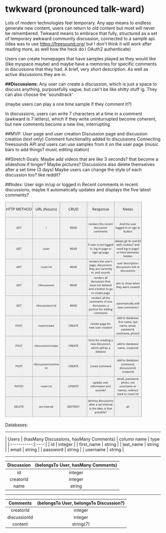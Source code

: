 # twkward (pronounced talk-ward)

Lots of modern technologies feel temporary. Any app means to endless generate new content, users can return to old content but most will never be remembered. Twkward means to embrace that fully, structured as a set of temporary awkward community discussion, connected to a sample api. 
(idea was to use https://freesound.org/ but I don't think it will work after reading more, as well how the heck do I OAuth2 authenticate)

Users can create homepages that have samples played as they would like (like myspace maybe) and maybe have a memories for specific comments in discussions that they had. A brief, very short description. As well as active discussions they are in.


**##Discussions:**
Any user can create a discussion, which is just a space to discuss anything, purposefully vague, but can't be like shitty stuff ig. They can also choose the 'soundtrack' 

(maybe users can play a one time sample if they comment it?)


In discussions, users can write 7 characters at a time in a comment (awkward is 7 letters), which if they write uninturrupted become coherent, but new comments become a new line, interrupting.

##MVP:
User page and user creation
Discussion page and discussion creation (text only)
Comment functionality added to discussions
Connecting freesounds API and users can use samples from it on the user page (music bars to add things? music editing station)

##Stretch Goals:
Maybe add videos that are like 3 seconds? that become a slideshow if longer? Maybe pictures?
Discussions also delete themselves after a set time (3 days)
Maybe users can change the style of each discussion too? like reddit?

##Index:
User sign in/up or logged in
Recent comments in recent discussions, maybe it automatically updates and displays the five latest comments?

![RESTful routes](pics/RESTful.png)

Databases:
______________________
|       Users        | (hasMany Discussions, hasMany Comments)
| column name | type |
|:-----------:|:----:|
| id | integer |
| first_name | string |
| last_name | string |
| email | string |
| password | string |
| username | string |
____________________
|     Discussion    | (belongsTo User, hasMany Comments)
|:-----------:|:----:|
| id | integer |
| creatorId | integer |
| name | string |
_____________________
|      Comments      | (belongsTo User, belongsTo Discussion?)
|:-----------:|:----:|
| creatorId | integer |
| discussionId | integer |
| content | string(7) |

